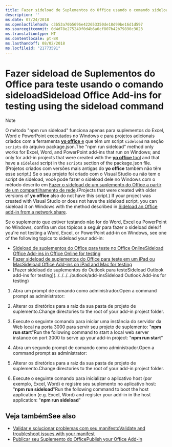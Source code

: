 ```yaml
---
title: Fazer sideload de Suplementos do Office usando o comando sideload
description: ''
ms.date: 07/24/2018
ms.openlocfilehash: c3b53a70b5696e422653350de18d99be16d1d597
ms.sourcegitcommit: 0d4d78e275249f0d4b6a6cf807b42b79890c3023
ms.translationtype: HT
ms.contentlocale: pt-BR
ms.lasthandoff: 08/02/2018
ms.locfileid: "21773591"
---
```

# <a name="sideload-office-add-ins-for-testing-using-the-sideload-command"></a><span data-ttu-id="a14a0-102">Fazer sideload de Suplementos do Office para teste usando o **comando sideload**</span><span class="sxs-lookup"><span data-stu-id="a14a0-102">Sideload Office Add-ins for testing using the **sideload command**</span></span>
 >[!NOTE]
><span data-ttu-id="a14a0-103">O método "npm run sideload" funciona apenas para suplementos do Excel, Word e PowerPoint executados no Windows e para projetos adicionais criados com a ferramenta [**yo office** e](https://github.com/OfficeDev/generator-office) que têm um script `sideload` na seção `scripts` do arquivo package.json.</span><span class="sxs-lookup"><span data-stu-id="a14a0-103">The "npm run sideload" method only works for Excel, Word, and PowerPoint add-ins that run on Windows; and only for add-in projects that were created with the [**yo office** tool](https://github.com/OfficeDev/generator-office) and that have a `sideload` script in the `scripts` section of the package.json file.</span></span> <span data-ttu-id="a14a0-104">(Projetos criados com versões mais antigas do **yo office** também não têm esse script.) Se o seu projeto foi criado com o Visual Studio ou não tem o script de sideload, você pode fazer o sideload dele no Windows com o método descrito em [Fazer o sideload de um suplemento do Office a partir de um compartilhamento de rede](create-a-network-shared-folder-catalog-for-task-pane-and-content-add-ins.md).</span><span class="sxs-lookup"><span data-stu-id="a14a0-104">(Projects that were created with older versions of **yo office** also do not have this script.) If your project was created with Visual Studio or does not have the sideload script, you can sideload it on Windows with the method described in [Sideload an Office add-in from a network share](create-a-network-shared-folder-catalog-for-task-pane-and-content-add-ins.md).</span></span>
>
> <span data-ttu-id="a14a0-105">Se o suplemento que estiver testando não for do Word, Excel ou PowerPoint no Windows, confira um dos tópicos a seguir para fazer o sideload dele:</span><span class="sxs-lookup"><span data-stu-id="a14a0-105">If you're not testing a Word, Excel, or PowerPoint add-in on Windows, see one of the following topics to sideload your add-in:</span></span>
> 
> - [<span data-ttu-id="a14a0-106">Sideload de suplementos do Office para teste no Office Online</span><span class="sxs-lookup"><span data-stu-id="a14a0-106">Sideload Office Add-ins in Office Online for testing</span></span>](sideload-office-add-ins-for-testing.md)
> - [<span data-ttu-id="a14a0-107">Fazer sideload de suplementos do Office para teste em um iPad ou Mac</span><span class="sxs-lookup"><span data-stu-id="a14a0-107">Sideload Office Add-ins on iPad and Mac for testing</span></span>](sideload-an-office-add-in-on-ipad-and-mac.md)
> - [<span data-ttu-id="a14a0-108">Fazer sideload de suplementos do Outlook para teste</span><span class="sxs-lookup"><span data-stu-id="a14a0-108">Sideload Outlook add-ins for testing</span></span>](../../../../outlook/add-insSideload Outlook Add-ins for testing)

1. <span data-ttu-id="a14a0-109">Abra um prompt de comando como administrador.</span><span class="sxs-lookup"><span data-stu-id="a14a0-109">Open a command prompt as administrator:</span></span>

2. <span data-ttu-id="a14a0-110">Alterar os diretórios para a raiz da sua pasta de projeto de suplemento.</span><span class="sxs-lookup"><span data-stu-id="a14a0-110">Change directories to the root of your add-in project folder.</span></span>

3. <span data-ttu-id="a14a0-111">Execute o seguinte comando para iniciar uma instância do servidor da Web local na porta 3000 para servir seu projeto de suplemento: "**npm run start**"</span><span class="sxs-lookup"><span data-stu-id="a14a0-111">Run the following command to start a local web server instance on port 3000 to serve up your add-in project: "**npm run start**"</span></span>

4. <span data-ttu-id="a14a0-112">Abra um segundo prompt de comando como administrador.</span><span class="sxs-lookup"><span data-stu-id="a14a0-112">Open a command prompt as administrator:</span></span>

5. <span data-ttu-id="a14a0-113">Alterar os diretórios para a raiz da sua pasta de projeto de suplemento.</span><span class="sxs-lookup"><span data-stu-id="a14a0-113">Change directories to the root of your add-in project folder.</span></span>

6. <span data-ttu-id="a14a0-114">Execute o seguinte comando para inicializar o aplicativo host (por exemplo, Excel, Word) e registre seu suplemento no aplicativo host: "**npm run sideload**"</span><span class="sxs-lookup"><span data-stu-id="a14a0-114">Run the following command to boot the host application (e.g. Excel, Word) and register your add-in in the host application: "**npm run sideload**"</span></span>

## <a name="see-also"></a><span data-ttu-id="a14a0-115">Veja também</span><span class="sxs-lookup"><span data-stu-id="a14a0-115">See also</span></span>

- [<span data-ttu-id="a14a0-116">Validar e solucionar problemas com seu manifesto</span><span class="sxs-lookup"><span data-stu-id="a14a0-116">Validate and troubleshoot issues with your manifest</span></span>](troubleshoot-manifest.md)
- [<span data-ttu-id="a14a0-117">Publicar seu Suplemento do Office</span><span class="sxs-lookup"><span data-stu-id="a14a0-117">Publish your Office Add-in</span></span>](../publish/publish.md)